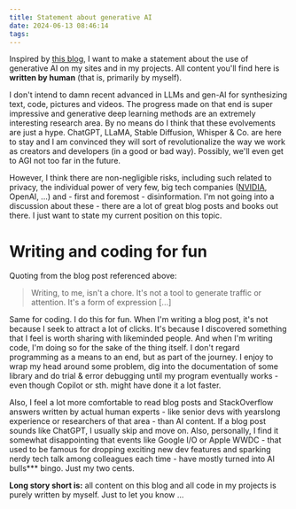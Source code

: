 ```yaml
---
title: Statement about generative AI
date: 2024-06-13 08:46:14
tags:
---
```


Inspired by [this blog](https://www.leftfold.tech/pages/noai/), I want to make a statement about the use of generative AI on my sites and in my projects. All content you'll find here is **written by human** (that is, primarily by myself).

I don't intend to damn recent advanced in LLMs and gen-AI for synthesizing text, code, pictures and videos. The progress made on that end is super impressive and generative deep learning methods are an extremely interesting research area. By no means do I think that these evolvements are just a hype. ChatGPT, LLaMA, Stable Diffusion, Whisper & Co. are here to stay and I am convinced they will sort of revolutionalize the way we work as creators and developers (in a good or bad way). Possibly, we'll even get to AGI not too far in the future.

However, I think there are non-negligible risks, including such related to privacy, the individual power of very few, big tech companies ([NVIDIA](https://x.com/historyinmemes/status/1800966548867383364), OpenAI, ...) and - first and foremost - disinformation. I'm not going into a discussion about these - there are a lot of great blog posts and books out there. I just want to state my current position on this topic.

# Writing and coding for fun

Quoting from the blog post referenced above: 

> Writing, to me, isn't a chore. It's not a tool to generate traffic or attention. It's a form of expression [...]

Same for coding. I do this for fun. When I'm writing a blog post, it's not because I seek to attract a lot of clicks. It's because I discovered something that I feel is worth sharing with likeminded people. And when I'm writing code, I'm doing so for the sake of the thing itself. I don't regard programming as a means to an end, but as part of the journey. I enjoy to wrap my head around some problem, dig into the documentation of some library and do trial & error debugging until my program eventually works - even though Copilot or sth. might have done it a lot faster.

Also, I feel a lot more comfortable to read blog posts and StackOverflow answers written by actual human experts - like senior devs with yearslong experience or researchers of that area - than AI content. If a blog post sounds like ChatGPT, I usually skip and move on. Also, personally, I find it somewhat disappointing that events like Google I/O or Apple WWDC - that used to be famous for dropping exciting new dev features and sparking nerdy tech talk among colleagues each time - have mostly turned into AI bulls*** bingo. Just my two cents.

**Long story short is:** all content on this blog and all code in my projects is purely written by myself. Just to let you know ...